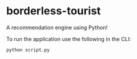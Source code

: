 # borderless-tourist

A recommendation engine using Python!

To run the application use the following in the CLI:

```
python script.py

```
